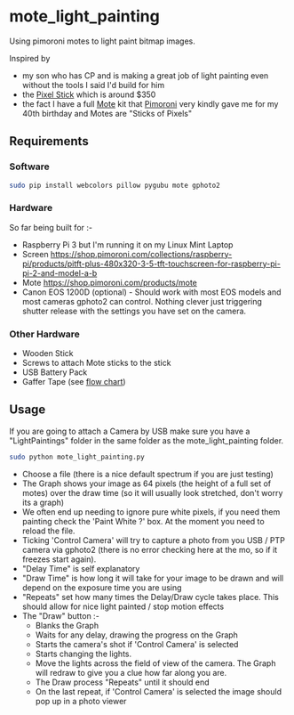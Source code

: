 # mote_light_painting
Using pimoroni motes to light paint bitmap images.

Inspired by 

* my son who has CP and is making a great job of light painting even without the tools I said I'd build for him
* the [Pixel Stick](http://thepixelstick.com/) which is around $350
*  the fact I have a full [Mote](https://shop.pimoroni.com/products/mote) kit that [Pimoroni](https://shop.pimoroni.com/) very kindly gave me for my 40th birthday and Motes are "Sticks of Pixels"

## Requirements

### Software

```bash
sudo pip install webcolors pillow pygubu mote gphoto2
```

### Hardware

So far being built for :-

* Raspberry Pi 3 but I'm running it on my Linux Mint Laptop
* Screen https://shop.pimoroni.com/collections/raspberry-pi/products/pitft-plus-480x320-3-5-tft-touchscreen-for-raspberry-pi-pi-2-and-model-a-b
* Mote https://shop.pimoroni.com/products/mote
* Canon EOS 1200D (optional) - Should work with most EOS models and most cameras gphoto2 can control. Nothing clever just triggering shutter release with the settings you have set on the camera.

### Other Hardware

* Wooden Stick
* Screws to attach Mote sticks to the stick
* USB Battery Pack
* Gaffer Tape (see [flow chart](https://c1.staticflickr.com/9/8160/7214525854_733237dd83_z.jpg))

## Usage

If you are going to attach a Camera by USB make sure you have a "LightPaintings" folder in the same folder as the mote_light_painting folder.

```bash
sudo python mote_light_painting.py
```

* Choose a file (there is a nice default spectrum if you are just testing)
* The Graph shows your image as 64 pixels (the height of a full set of motes) over the draw time (so it will usually look stretched, don't worry its a graph) 
* We often end up needing to ignore pure white pixels, if you need them painting check the 'Paint White ?' box. At the moment you need to reload the file.
* Ticking 'Control Camera' will try to capture a photo from you USB / PTP camera via gphoto2 (there is no error checking here at the mo, so if it freezes start again).
* "Delay Time" is self explanatory
* "Draw Time" is how long it will take for your image to be drawn and will depend on the exposure time you are using
* "Repeats" set how many times the Delay/Draw cycle takes place. This should allow for nice light painted / stop motion effects
* The "Draw" button :-
  * Blanks the Graph
  * Waits for any delay, drawing the progress on the Graph
  * Starts the camera's shot if 'Control Camera' is selected 
  * Starts changing the lights. 
  * Move the lights across the field of view of the camera. The Graph will redraw to give you a clue how far along you are.
  * The Draw process "Repeats" until it should end
  * On the last repeat, if 'Control Camera' is selected the image should pop up in a photo viewer



